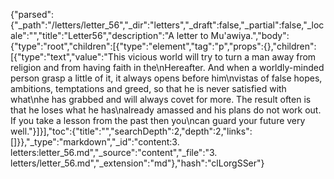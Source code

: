 {"parsed":{"_path":"/letters/letter_56","_dir":"letters","_draft":false,"_partial":false,"_locale":"","title":"Letter56","description":"A letter to Mu'awiya.","body":{"type":"root","children":[{"type":"element","tag":"p","props":{},"children":[{"type":"text","value":"This vicious world will try to turn a man away from religion and from having faith in the\nHereafter. And when a worldly-minded person grasp a little of it, it always opens before him\nvistas of false hopes, ambitions, temptations and greed, so that he is never satisfied with what\nhe has grabbed and will always covet for more. The result often is that he loses what he has\nalready amassed and his plans do not work out. If you take a lesson from the past then you\ncan guard your future very well."}]}],"toc":{"title":"","searchDepth":2,"depth":2,"links":[]}},"_type":"markdown","_id":"content:3. letters:letter_56.md","_source":"content","_file":"3. letters/letter_56.md","_extension":"md"},"hash":"clLorgSSer"}
